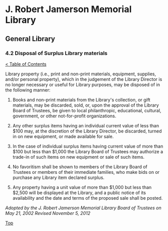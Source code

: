 [0]: ../README.md
[4.2]: disposal-of-surplus-library-materials.md

# J. Robert Jamerson Memorial Library
## General Library
### 4.2 Disposal of Surplus Library materials
[< Table of Contents][0]

Library property (i.e., print and non-print materials, equipment, supplies, and/or personal property), which in the judgement of the Library Director is no longer necessary or useful for Library purposes, may be disposed of in the following manner:

1. Books and non-print materials from the Library's collection, or gift materials, may be discarded, sold, or, upon the approval of the Library Board of Trustees, be given to local philanthropic, educational, cultural, government, or other not-for-profit organizations.

2. Any other surplus items having an individual current value of less than $100 may, at the discretion of the Library Director, be discarded, turned in on new equipment, or made available for sale.

3. In the case of individual surplus items having current value of more than $100 but less than $1,000 the Library Board of Trustees may authorize a trade-in of such items on new equipment or sale of such items.

4. No favoritism shall be shown to members of the Library Board of Trustees or members of their immediate families, who make bids on or purchase any Library item declared surplus.

5. Any property having a unit value of more than $1,000 but less than $2,500 will be displayed at the Library, and a public notice of its availability and the date and terms of the proposed sale shall be posted.

*Adopted by the J. Robert Jamerson Memorial Library Board of Trustees on May 21, 2002*
*Revised November 5, 2012*

[Top][4.2]